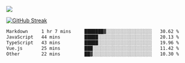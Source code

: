 ![](http://github-profile-summary-cards.vercel.app/api/cards/profile-details?username=sivori&theme=nightowl)

[![GitHub Streak](https://github-readme-streak-stats-murex-one.vercel.app?user=sivori&theme=nightowl&hide_border=true&card_width=700&card_height=200&ring=EBE011&fire=EB9B1B)](https://git.io/streak-stats)

<!--START_SECTION:waka-->

```txt
Markdown     1 hr 7 mins     ███████▓░░░░░░░░░░░░░░░░░   30.62 %
JavaScript   44 mins         █████░░░░░░░░░░░░░░░░░░░░   20.13 %
TypeScript   43 mins         █████░░░░░░░░░░░░░░░░░░░░   19.96 %
Vue.js       25 mins         ███░░░░░░░░░░░░░░░░░░░░░░   11.42 %
Other        22 mins         ██▓░░░░░░░░░░░░░░░░░░░░░░   10.30 %
```

<!--END_SECTION:waka-->

